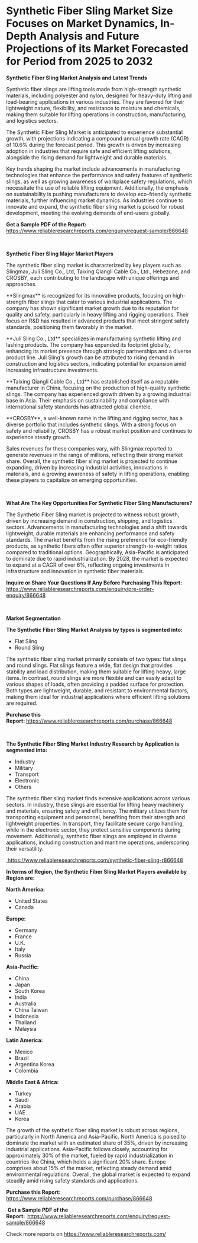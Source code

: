 <p><h1>Synthetic Fiber Sling Market Size Focuses on Market Dynamics, In-Depth Analysis and Future Projections of its Market Forecasted for Period from 2025 to 2032</h1></p><p><strong>Synthetic Fiber Sling Market Analysis and Latest Trends</strong></p>
<p><p>Synthetic fiber slings are lifting tools made from high-strength synthetic materials, including polyester and nylon, designed for heavy-duty lifting and load-bearing applications in various industries. They are favored for their lightweight nature, flexibility, and resistance to moisture and chemicals, making them suitable for lifting operations in construction, manufacturing, and logistics sectors.</p><p>The Synthetic Fiber Sling Market is anticipated to experience substantial growth, with projections indicating a compound annual growth rate (CAGR) of 10.6% during the forecast period. This growth is driven by increasing adoption in industries that require safe and efficient lifting solutions, alongside the rising demand for lightweight and durable materials. </p><p>Key trends shaping the market include advancements in manufacturing technologies that enhance the performance and safety features of synthetic slings, as well as growing awareness of workplace safety regulations, which necessitate the use of reliable lifting equipment. Additionally, the emphasis on sustainability is pushing manufacturers to develop eco-friendly synthetic materials, further influencing market dynamics. As industries continue to innovate and expand, the synthetic fiber sling market is poised for robust development, meeting the evolving demands of end-users globally.</p></p>
<p><strong>Get a Sample PDF of the Report:&nbsp;</strong> <a href="https://www.reliableresearchreports.com/enquiry/request-sample/866648?utm_campaign=3349&utm_medium=2&utm_source=Github&utm_content=ia&utm_term=10042025&utm_id=synthetic-fiber-sling">https://www.reliableresearchreports.com/enquiry/request-sample/866648</a></p>
<p>&nbsp;</p>
<p><strong>Synthetic Fiber Sling Major Market Players</strong></p>
<p><p>The synthetic fiber sling market is characterized by key players such as Slingmax, Juli Sling Co., Ltd, Taixing Qiangli Cable Co., Ltd., Hebezone, and CROSBY, each contributing to the landscape with unique offerings and approaches. </p><p>**Slingmax** is recognized for its innovative products, focusing on high-strength fiber slings that cater to various industrial applications. The company has shown significant market growth due to its reputation for quality and safety, particularly in heavy lifting and rigging operations. Their focus on R&D has resulted in advanced products that meet stringent safety standards, positioning them favorably in the market.</p><p>**Juli Sling Co., Ltd** specializes in manufacturing synthetic lifting and lashing products. The company has expanded its footprint globally, enhancing its market presence through strategic partnerships and a diverse product line. Juli Sling's growth can be attributed to rising demand in construction and logistics sectors, indicating potential for expansion amid increasing infrastructure investments.</p><p>**Taixing Qiangli Cable Co., Ltd** has established itself as a reputable manufacturer in China, focusing on the production of high-quality synthetic slings. The company has experienced growth driven by a growing industrial base in Asia. Their emphasis on sustainability and compliance with international safety standards has attracted global clientele.</p><p>**CROSBY**, a well-known name in the lifting and rigging sector, has a diverse portfolio that includes synthetic slings. With a strong focus on safety and reliability, CROSBY has a robust market position and continues to experience steady growth.</p><p>Sales revenues for these companies vary, with Slingmax reported to generate revenues in the range of millions, reflecting their strong market share. Overall, the synthetic fiber sling market is projected to continue expanding, driven by increasing industrial activities, innovations in materials, and a growing awareness of safety in lifting operations, enabling these players to capitalize on emerging opportunities.</p></p>
<p>&nbsp;</p>
<p><strong>What Are The Key Opportunities For Synthetic Fiber Sling Manufacturers?</strong></p>
<p><p>The Synthetic Fiber Sling market is projected to witness robust growth, driven by increasing demand in construction, shipping, and logistics sectors. Advancements in manufacturing technologies and a shift towards lightweight, durable materials are enhancing performance and safety standards. The market benefits from the rising preference for eco-friendly products, as synthetic fibers often offer superior strength-to-weight ratios compared to traditional options. Geographically, Asia-Pacific is anticipated to dominate due to rapid industrialization. By 2028, the market is expected to expand at a CAGR of over 6%, reflecting ongoing investments in infrastructure and innovation in synthetic fiber materials.</p></p>
<p><strong>Inquire or Share Your Questions If Any Before Purchasing This Report:</strong> <a href="https://www.reliableresearchreports.com/enquiry/pre-order-enquiry/866648?utm_campaign=3349&utm_medium=2&utm_source=Github&utm_content=ia&utm_term=10042025&utm_id=synthetic-fiber-sling">https://www.reliableresearchreports.com/enquiry/pre-order-enquiry/866648</a></p>
<p>&nbsp;</p>
<p><strong>Market Segmentation</strong></p>
<p><strong>The Synthetic Fiber Sling Market Analysis by types is segmented into:</strong></p>
<p><ul><li>Flat Sling</li><li>Round Sling</li></ul></p>
<p><p>The synthetic fiber sling market primarily consists of two types: flat slings and round slings. Flat slings feature a wide, flat design that provides stability and load distribution, making them suitable for lifting heavy, large items. In contrast, round slings are more flexible and can easily adapt to various shapes of loads, often providing a padded surface for protection. Both types are lightweight, durable, and resistant to environmental factors, making them ideal for industrial applications where efficient lifting solutions are required.</p></p>
<p><strong>Purchase this Report:&nbsp;</strong><a href="https://www.reliableresearchreports.com/purchase/866648?utm_campaign=3349&utm_medium=2&utm_source=Github&utm_content=ia&utm_term=10042025&utm_id=synthetic-fiber-sling">https://www.reliableresearchreports.com/purchase/866648</a></p>
<p>&nbsp;</p>
<p><strong>The Synthetic Fiber Sling Market Industry Research by Application is segmented into:</strong></p>
<p><ul><li>Industry</li><li>Military</li><li>Transport</li><li>Electronic</li><li>Others</li></ul></p>
<p><p>The synthetic fiber sling market finds extensive applications across various sectors. In industry, these slings are essential for lifting heavy machinery and materials, ensuring safety and efficiency. The military utilizes them for transporting equipment and personnel, benefiting from their strength and lightweight properties. In transport, they facilitate secure cargo handling, while in the electronic sector, they protect sensitive components during movement. Additionally, synthetic fiber slings are employed in diverse applications, including construction and maritime operations, underscoring their versatility.</p></p>
<p><a href="https://www.reliableresearchreports.com/synthetic-fiber-sling-r866648?utm_campaign=3349&utm_medium=2&utm_source=Github&utm_content=ia&utm_term=10042025&utm_id=synthetic-fiber-sling">&nbsp;https://www.reliableresearchreports.com/synthetic-fiber-sling-r866648</a></p>
<p><strong>In terms of Region, the Synthetic Fiber Sling Market Players available by Region are:</strong></p>
<p>
    <p> <strong> North America: </strong>
        <ul>
            <li>United States</li>
            <li>Canada</li>
        </ul>
        </p> 
    <p> <strong> Europe: </strong>
        <ul>
            <li>Germany</li>
            <li>France</li>
            <li>U.K.</li>
            <li>Italy</li>
            <li>Russia</li>
        </ul>
        </p> 
    <p> <strong> Asia-Pacific: </strong>
        <ul>
            <li>China</li>
            <li>Japan</li>
            <li>South Korea</li>
            <li>India</li>
            <li>Australia</li>
            <li>China Taiwan</li>
            <li>Indonesia</li>
            <li>Thailand</li>
            <li>Malaysia</li>
        </ul>
        </p> 
    <p> <strong> Latin America: </strong>
        <ul>
            <li>Mexico</li>
            <li>Brazil</li>
            <li>Argentina Korea</li>
            <li>Colombia</li>
        </ul>
        </p> 
    <p> <strong> Middle East & Africa: </strong>
        <ul>
            <li>Turkey</li>
            <li>Saudi</li>
            <li>Arabia</li>
            <li>UAE</li>
            <li>Korea</li>
        </ul>
    </p>
    </p>
<p><p>The growth of the synthetic fiber sling market is robust across regions, particularly in North America and Asia-Pacific. North America is poised to dominate the market with an estimated share of 35%, driven by increasing industrial applications. Asia-Pacific follows closely, accounting for approximately 30% of the market, fueled by rapid industrialization in countries like China, which holds a significant 20% share. Europe comprises about 15% of the market, reflecting steady demand amid environmental regulations. Overall, the global market is expected to expand steadily amid rising safety standards and applications.</p></p>
<p><strong>Purchase this Report: </strong><a href="https://www.reliableresearchreports.com/purchase/866648?utm_campaign=3349&utm_medium=2&utm_source=Github&utm_content=ia&utm_term=10042025&utm_id=synthetic-fiber-sling">https://www.reliableresearchreports.com/purchase/866648</a></p>
<p>&nbsp;<strong>Get a Sample PDF of the Report:&nbsp;&nbsp;</strong><a href="https://www.reliableresearchreports.com/enquiry/request-sample/866648?utm_campaign=3349&utm_medium=2&utm_source=Github&utm_content=ia&utm_term=10042025&utm_id=synthetic-fiber-sling">https://www.reliableresearchreports.com/enquiry/request-sample/866648</a></p>
<p><strong></strong></p>
<p>Check more reports on <a href="https://www.reliableresearchreports.com/?utm_campaign=3349&utm_medium=2&utm_source=Github&utm_content=ia&utm_term=10042025&utm_id=synthetic-fiber-sling">https://www.reliableresearchreports.com/</a></p>